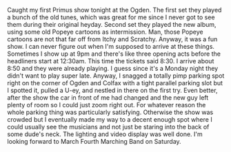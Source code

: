 Caught my first Primus show tonight at the Ogden.  The first set they played a bunch of the old tunes, which was great for me since I never got to see them during their original heyday.  Second set they played the new album, using some old Popeye cartoons as intermission.  Man, those Popeye cartoons are not that far off from Itchy and Scratchy.  Anyway, it was a fun show.  I can never figure out when I'm supposed to arrive at these things.  Sometimes I show up at 9pm and there's like three opening acts before the headliners start at 12:30am.  This time the tickets said 8:30.  I arrive about 8:50 and they were already playing.  I guess since it's a Monday night they didn't want to play super late.  Anyway, I snagged a totally pimp parking spot right on the corner of Ogden and Colfax with a tight parallel parking slot but I spotted it, pulled a U-ey, and nestled in there on the first try.  Even better, after the show the car in front of me had changed and the new guy left plenty of room so I could just zoom right out.  For whatever reason the whole parking thing was particularly satisfying.  Otherwise the show was crowded but I eventually made my way to a decent enough spot where I could usually see the musicians and not just be staring into the back of some dude's neck.  The lighting and video display was well done.  I'm looking forward to March Fourth Marching Band on Saturday.